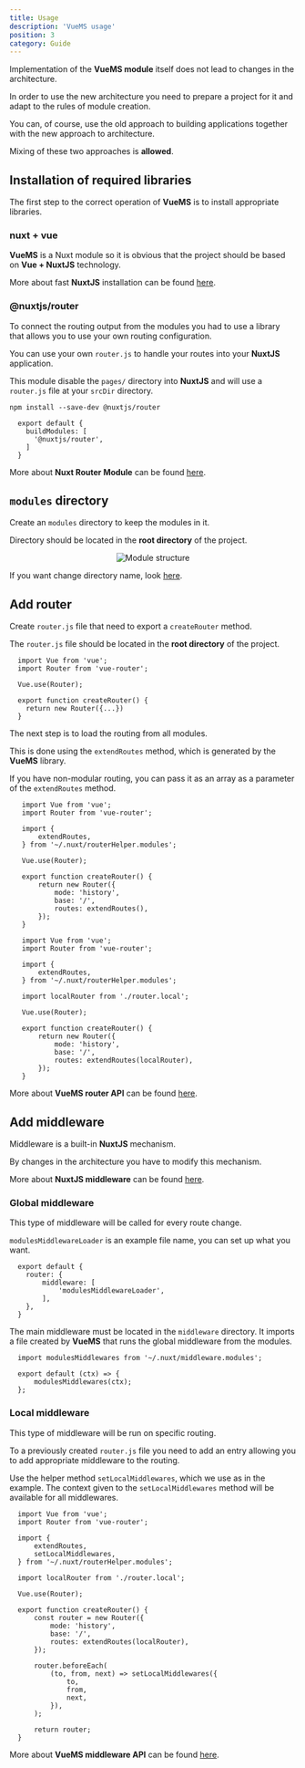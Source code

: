 ```yaml
---
title: Usage
description: 'VueMS usage'
position: 3
category: Guide
---
```


Implementation of the **VueMS module** itself does not lead to changes in the architecture.

In order to use the new architecture you need to prepare a project for it and adapt to the rules of module creation.

<alert type="info">
  You can, of course, use the old approach to building applications together with the new approach to architecture.

  Mixing of these two approaches is <b>allowed</b>.

</alert>

## Installation of required libraries

The first step to the correct operation of **VueMS** is to install appropriate libraries.

### nuxt + vue

**VueMS** is a Nuxt module so it is obvious that the project should be based on **Vue + NuxtJS** technology.


<alert type="info">
  More about fast <b>NuxtJS</b> installation can be found <a href="https://nuxtjs.org/docs/2.x/get-started/installation" target="_blank">here</a>.
</alert>

### @nuxtjs/router

To connect the routing output from the modules you had to use a library that allows you to use your own routing configuration.

You can use your own `router.js` to handle your routes into your **NuxtJS** application.

<alert type="warning">
  This module disable the <code>pages/</code> directory into <b>NuxtJS</b> and will use a <code>router.js</code> file at your <code>srcDir</code> directory.
</alert>


```
npm install --save-dev @nuxtjs/router
```

```javascript{}[nuxt.config.js]
  export default {
    buildModules: [
      '@nuxtjs/router',
    ]
  }
```

<alert type="info">
  More about <b>Nuxt Router Module</b> can be found <a href="https://github.com/nuxt-community/router-module" target="_blank">here</a>.
</alert>

## `modules` directory

Create an `modules` directory to keep the modules in it.

Directory should be located in the **root directory** of the project.

<p align="center">
      <img src="examples/new_module_structure-desc.png" alt="Module structure">
</p>

<alert type="info">
  If you want change directory name, look <a href="/options#modulesdir" >here</a>.
</alert>

## Add router

Create `router.js` file that need to export a `createRouter` method.

<alert type="info">
  The <code>router.js</code> file should be located in the <b>root directory</b> of the project.
</alert>

```javascript{}[router.js]
  import Vue from 'vue';
  import Router from 'vue-router';

  Vue.use(Router);

  export function createRouter() {
    return new Router({...})
  }

```

The next step is to load the routing from all modules.

This is done using the `extendRoutes` method, which is generated by the **VueMS** library.

<alert type="warning">
  If you have non-modular routing, you can pass it as an array as a parameter of the <code>extendRoutes</code> method.
</alert>


<code-group>
  <code-block label="Extend router" active>

 ```javascript{}[router.js]
    import Vue from 'vue';
    import Router from 'vue-router';

    import {
        extendRoutes,
    } from '~/.nuxt/routerHelper.modules';

    Vue.use(Router);

    export function createRouter() {
        return new Router({
            mode: 'history',
            base: '/',
            routes: extendRoutes(),
        });
    }
  ```
  </code-block>
    <code-block label="With local router">

 ```javascript{}[router.js]
    import Vue from 'vue';
    import Router from 'vue-router';

    import {
        extendRoutes,
    } from '~/.nuxt/routerHelper.modules';

    import localRouter from './router.local';

    Vue.use(Router);

    export function createRouter() {
        return new Router({
            mode: 'history',
            base: '/',
            routes: extendRoutes(localRouter),
        });
    }
  ```
  </code-block>
</code-group>

<alert type="info">
  More about <b>VueMS router API</b> can be found <a href="/router" >here</a>.
</alert>

## Add middleware

Middleware is a built-in **NuxtJS** mechanism.

By changes in the architecture you have to modify this mechanism.

<alert type="info">
  More about <b>NuxtJS middleware</b> can be found <a href="https://nuxtjs.org/docs/2.x/directory-structure/middleware" target="_blank" >here</a>.
</alert>

### Global middleware

This type of middleware will be called for every route change.


`modulesMiddlewareLoader` is an example file name, you can set up what you want.

```javascript{}[nuxt.config.js]
  export default {
    router: {
        middleware: [
            'modulesMiddlewareLoader',
        ],
    },
  }
```

The main middleware must be located in the `middleware` directory.
It imports a file created by **VueMS** that runs the global middleware from the modules.

```javascript{}[middleware/modulesMiddlewareLoader.js]
  import modulesMiddlewares from '~/.nuxt/middleware.modules';

  export default (ctx) => {
      modulesMiddlewares(ctx);
  };
```

### Local middleware

This type of middleware will be run on specific routing.

To a previously created `router.js` file you need to add an entry allowing you to add appropriate middleware to the routing.

Use the helper method `setLocalMiddlewares`, which we use as in the example.
The context given to the `setLocalMiddlewares` method will be available for all middlewares.

```javascript{}[router.js]
  import Vue from 'vue';
  import Router from 'vue-router';

  import {
      extendRoutes,
      setLocalMiddlewares,
  } from '~/.nuxt/routerHelper.modules';

  import localRouter from './router.local';

  Vue.use(Router);

  export function createRouter() {
      const router = new Router({
          mode: 'history',
          base: '/',
          routes: extendRoutes(localRouter),
      });

      router.beforeEach(
          (to, from, next) => setLocalMiddlewares({
              to,
              from,
              next,
          }),
      );

      return router;
  }
```

<alert type="info">
  More about <b>VueMS middleware API</b> can be found <a href="/middleware" >here</a>.
</alert>

